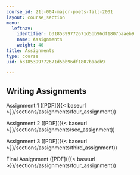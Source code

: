 ```yaml
---
course_id: 21l-004-major-poets-fall-2001
layout: course_section
menu:
  leftnav:
    identifier: b3185399772671d5bb96df1807baaeb9
    name: Assignments
    weight: 40
title: Assignments
type: course
uid: b3185399772671d5bb96df1807baaeb9

---
```


Writing Assignments
-------------------

Assignment 1 ([PDF]({{< baseurl >}}/sections/assignments/four_assignment))

Assignment 2 ([PDF]({{< baseurl >}}/sections/assignments/sec_assignment))

Assignment 3 ([PDF]({{< baseurl >}}/sections/assignments/third_assignment))

Final Assignment ([PDF]({{< baseurl >}}/sections/assignments/four_assignment))
